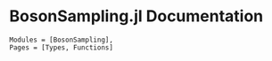 # BosonSampling.jl Documentation

```@autodocs
Modules = [BosonSampling],
Pages = [Types, Functions]
```
